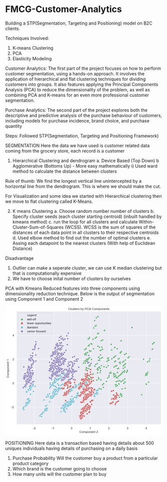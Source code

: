 # FMCG-Customer-Analytics
Building a STP(Segmentation, Targeting and Positioning) model on B2C clients.

Techniques Involved:
1. K-means Clustering
2. PCA
3. Elasticity Modeling

Customer Analytics: The first part of the project focuses on how to perform customer segmentation,
using a hands-on approach. It involves the application of hierarchical and flat clustering techniques for
dividing customers into groups. It also features applying the Principal Components Analysis (PCA) to
reduce the dimensionality of the problem, as well as combining PCA and K-means for an even more
professional customer segmentation.

Purchase Analytics: The second part of the project explores both the descriptive and predictive
analysis of the purchase behaviour of customers, including models for purchase incidence, brand
choice, and purchase quantity

Steps:
Followed STP(Segmentation, Targeting and Positioning Framework)

SEGMENTATION
Here the data we have used is customer related data coming from the grocery store, each record is a customer 
1. Hierarchical Clustering and dendrogram
a. Device Based (Top Down)
b Agglomerative (Bottoms Up)  - More easy mathematically 
 i) Used ward method to calculate the distance between clusters
 
Rule of thumb:
We find the longest vertical line unintercepted by a horizontal line from the dendrogram. This is where we should make the cut.

For Visualization and some idea we started with Hierarchical clustering then we move to flat clustering called K-Means.

2. K means Clustering
a. Choose random number number of clusters
b. Specify cluster seeds (each cluster starting centroid) (inbuilt handled by kmeans method)
c. run the loop for all clusters and calculate Within-Cluster-Sum-of-Squares (WCSS). 
WCSS is the sum of squares of the distances of each data point in all clusters to their respective centroids
d. Used elbow method to find out the number of optimal clusters
e. Assing each datapoint to the nearest clusters (With help of Euclidean Distance)

Disadvantage
1. Outlier can make a seperate cluster, we can use K median clustering but that is computationally expensive
2. We have to choose inital number of clusters by ourselves

PCA with Kmeans
Reduced features into three components using dimensionality reduction technique.
Below is the output of segmentation using Component 1 and Component 2

![](Images/Kmeans_Result_PCA_component1_2.png)

POSITIONING
Here data is a transaction based having details about 500 uniques individuals having details of purchasing on a daily basis
1. Purchase Probability
Will the customer buy a product from a particular product category 
2. Which brand is the customer going to choose
3. How many units will the customer plan to buy
